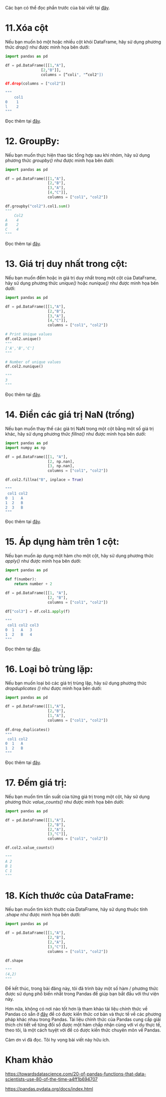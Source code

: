 Các bạn có thể đọc phần trước của bài viết tại [đây](https://viblo.asia/p/cac-ham-pandas-ma-data-scientists-hay-dung-voi-nguyen-tac-8020-phan-1-Ny0VG988JPA).

# 11.Xóa cột
Nếu bạn muốn bỏ một hoặc nhiều cột khỏi DataFrame, hãy sử dụng phương thức *drop()* như được minh họa bên dưới:
```python
import pandas as pd

df = pd.DataFrame([[1,"A"],
                [2,"B"]],
                columns = [“coli", "“col2"])

df.drop(columns = ["col2"])

"""
    col1
0    1
l    2
"""
```
Đọc thêm tại [đây](https://pandas.pydata.org/docs/reference/api/pandas.DataFrame.drop.html?highlight=drop#pandas.DataFrame.drop).

# 12. GroupBy:
Nếu bạn muốn thực hiện thao tác tổng hợp sau khi nhóm, hãy sử dụng phương thức *groupby()* như được minh họa bên dưới:
```python
import pandas as pd

df = pd.DataFrame([[1,"A"],
                   [2,"B"],
                   [3,"A"],
                   [4,"C"]],
                   columns = ["col1", "col2"])

df.groupby("col2").col1.sum()
"""
    Col2
A    4
B    2
C    4
"""
```
Đọc thêm tại [đây](https://pandas.pydata.org/docs/reference/api/pandas.DataFrame.groupby.html?highlight=groupby#pandas.DataFrame.groupby).

# 13. Giá trị duy nhất trong cột:
Nếu bạn muốn đếm hoặc in giá trị duy nhất trong một cột của DataFrame, hãy sử dụng phương thức *unique()*  hoặc *nunique()* như được minh họa bên dưới:
```python
import pandas as pd

df = pd.DataFrame([[1,"A"],
                   [2,"B"],
                   [3,"A"],
                   [4,"C"]],
                   columns = ["col1", "col2"])

# Print Unique values
df.col2.unique()
"""
['A','B','C']
"""

# Number of unique values
df.col2.nunique()

"""
3
"""
```
Đọc thêm tại [đây](https://pandas.pydata.org/docs/reference/api/pandas.Series.unique.html?highlight=unique#pandas.Series.unique).

# 14. Điền các giá trị NaN (trống)
Nếu bạn muốn thay thế các giá trị NaN trong một cột bằng một số giá trị khác, hãy sử dụng phương thức *fillna()*  như được minh họa bên dưới:
```python
import pandas as pd
import numpy as np

df = pd.DataFrame([[1, "A"],
                   [2, np.nan],
                   [3, np.nan],
                   columns = ["col1", "col2"])

df.col2.fillna("B", inplace = True)

"""
 col1 col2
0  1   A
1  2   B
2  3   B
"""
```
Đọc thêm tại [đây](https://pandas.pydata.org/docs/reference/api/pandas.Series.fillna.html?highlight=fillna#pandas.Series.fillna).

# 15. Áp dụng hàm trên 1 cột:
Nếu bạn muốn áp dụng một hàm cho một cột, hãy sử dụng phương thức *apply()* như được minh họa bên dưới:
```python
import pandas as pd

def f(number):
    return number + 2

df = pd.DataFrame([[1, "A"],
                   [2, "B"],
                   columns = ["col1", "col2"])
                   
df["col3"] = df.col1.apply(f)

"""
 col1 col2 col3
0  1   A   3   
1  2   B   4
"""
```

Đọc thêm tại [đây](https://pandas.pydata.org/docs/reference/api/pandas.DataFrame.apply.html?highlight=apply#pandas.DataFrame.apply).

# 16. Loại bỏ trùng lặp:
Nếu bạn muốn loại bỏ các giá trị trùng lặp, hãy sử dụng phương thức *dropduplicates ()* như được minh họa bên dưới:
```python
import pandas as pd

df = pd.DataFrame([[1,"A"],
                   [2,"B"],
                   [1,"A"],
                   columns = ["col1", "col2"])
                   
df.drop_duplicates()
"""
 col1 col2
0  1   A
1  2   B
"""
```
Đọc thêm tại [đây](https://pandas.pydata.org/docs/reference/api/pandas.DataFrame.drop_duplicates.html?highlight=drop_duplicates#pandas.DataFrame.drop_duplicates).

# 17. Đếm giá trị:
Nếu bạn muốn tìm tần suất của từng giá trị trong một cột, hãy sử dụng phương thức *value_counts()* như được minh họa bên dưới:
```python
import pandas as pd

df = pd.DataFrame([[1,"A"],
                   [2,"B"],
                   [2,"A"],
                   [3,"C"]],
                   columns = ["col1", "col2"])

df.col2.value_counts()

"""
A 2
B 1
C 1
"""
```

# 18. Kích thước của DataFrame:
Nếu bạn muốn tìm kích thước của DataFrame, hãy sử dụng thuộc tính *.shape* như được minh họa bên dưới:
```python
import pandas as pd

df = pd.DataFrame([[1,"A"],
                   [2,"B"],
                   [2,"A"],
                   [3,"C"]],
                   columns = ["col1", "col2"])

df.shape

"""
(4,2)
"""
```

Để kết thúc, trong bài đăng này, tôi đã trình bày một số hàm / phương thức được sử dụng phổ biến nhất trong Pandas để giúp bạn bắt đầu với thư viện này.

Hơn nữa, không có nơi nào tốt hơn là tham khảo tài liệu chính thức về Pandas có sẵn ở [đây](https://pandas.pydata.org/docs/) để có được kiến thức cơ bản và thực tế về các phương pháp khác nhau trong Pandas. Tài liệu chính thức của Pandas cung cấp giải thích chi tiết về từng đối số được một hàm chấp nhận cùng với ví dụ thực tế, theo tôi, là một cách tuyệt vời để có được kiến thức chuyên môn về Pandas.

Cảm ơn vì đã đọc. Tôi hy vọng bài viết này hữu ích.
# Kham khảo
https://towardsdatascience.com/20-of-pandas-functions-that-data-scientists-use-80-of-the-time-a4ff1b694707

https://pandas.pydata.org/docs/index.html